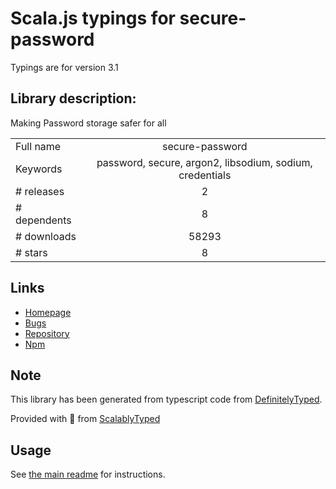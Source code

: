 
# Scala.js typings for secure-password

Typings are for version 3.1

## Library description:
Making Password storage safer for all

|                    |                 |
| ------------------ | :-------------: |
| Full name          | secure-password |
| Keywords           | password, secure, argon2, libsodium, sodium, credentials |
| # releases         | 2 |
| # dependents       | 8 |
| # downloads        | 58293 |
| # stars            | 8 |

## Links
- [Homepage](https://github.com/emilbayes/secure-password#readme)
- [Bugs](https://github.com/emilbayes/secure-password/issues)
- [Repository](https://github.com/emilbayes/secure-password)
- [Npm](https://www.npmjs.com/package/secure-password)
    


## Note
This library has been generated from typescript code from [DefinitelyTyped](https://definitelytyped.org).

Provided with :purple_heart: from [ScalablyTyped](https://github.com/oyvindberg/ScalablyTyped)

## Usage
See [the main readme](../../readme.md) for instructions.


